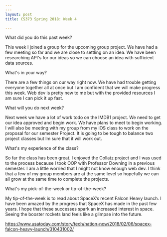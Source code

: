 ```yaml
---
---
layout: post
title: CS373 Spring 2018: Week 4

---
```


What did you do this past week?

This week I joined a group for the upcoming group project. We have had a few meeting so far and we are close to settling on an idea. We have been researching API's for our ideas so we can choose an idea with sufficient data sources. 

What's in your way?

There are a few things on our way right now. We have had trouble getting everyone together all at once but I am confident that we will make progress this week. Web dev is pretty new to me but with the provided resources I am sure I can pick it up fast. 

What will you do next week?

Next week we have a lot of work todo on the IMDB1 project. We need to get our idea approved and begin work. We have plans to meet to begin working. I will also be meeting with my group from my iOS class to work on the proposal for our semester Project. It is going to be tough to balance two project classes but Im sure that it will work out. 

What's my experience of the class?

So far the class has been great. I enjoyed the Collatz project and I was used to the process because I took OOP with Professor Downing in a previous semester. I am a little worried that I might not know enough web dev. I think that a few of my group members are at the same level so hopefully we can all grow at the same time to complete the projects. 

What's my pick-of-the-week or tip-of-the-week?

My tip-of-the-week is to read about SpaceX’s recent Falcon Heavy launch. I have been amazed  by the progress that SpaceX has made in the past few years. I hope that these successes spark an increased interest in space. Seeing the booster rockets land feels like a glimpse into the future. 

https://www.usatoday.com/story/tech/nation-now/2018/02/06/spacex-falcon-heavy-launch/310431002/
